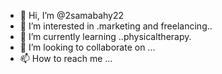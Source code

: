 - 👋 Hi, I’m @2samabahy22
- 👀 I’m interested in .marketing and freelancing..
- 🌱 I’m currently learning ..physicaltherapy.
- 💞️ I’m looking to collaborate on ...
- 📫 How to reach me ...

<!---
2samabahy22/2samabahy22 is a ✨ special ✨ repository because its `README.md` (this file) appears on your GitHub profile.
You can click the Preview link to take a look at your changes.
--->
